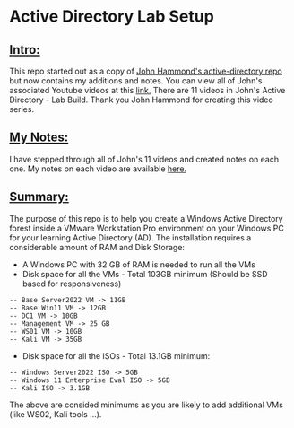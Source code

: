 # Active Directory Lab Setup
## <u>Intro:</u>
This repo started out as a copy of [John Hammond's active-directory repo](https://github.com/johnHammond/active_directory/) but now contains my additions and notes.
You can view all of John's associated Youtube videos at this [link.](https://www.youtube.com/playlist?list=PL1H1sBF1VAKVoU6Q2u7BBGPsnkn-rajlp)
There are 11 videos in John's Active Directory - Lab Build. 
Thank you John Hammond for creating this video series.

## <u>My Notes:</u>
I have stepped through all of John's 11 videos and created notes on each one.
My notes on each video are available [here.](/video_notes/README.md)

## <u>Summary:</u>
The purpose of this repo is to help you create a Windows Active Directory forest inside a VMware Workstation Pro environment on your Windows PC for your learning Active Directory (AD). The installation requires a considerable amount of RAM and Disk Storage:
- A Windows PC with 32 GB of RAM is needed to run all the VMs
- Disk space for all the VMs - Total 103GB minimum (Should be SSD based for responsiveness)
```
-- Base Server2022 VM -> 11GB
-- Base Win11 VM -> 12GB
-- DC1 VM -> 10GB
-- Management VM -> 25 GB
-- WS01 VM -> 10GB
-- Kali VM -> 35GB
```
- Disk space for all the ISOs - Total 13.1GB minimum:
```
-- Windows Server2022 ISO -> 5GB
-- Windows 11 Enterprise Eval ISO -> 5GB
-- Kali ISO -> 3.1GB
```
The above are consided minimums as you are likely to add additional VMs (like WS02, Kali tools ...).
